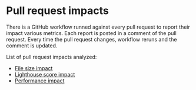 # Pull request impacts

There is a GitHub workflow runned against every pull request to report their impact various metrics.
Each report is posted in a comment of the pull request.
Every time the pull request changes, workflow reruns and the comment is updated.

List of pull request impacts analyzed:

- [File size impact](./file_size_impact.md)
- [Lighthouse score impact](./lighthouse_impact.md)
- [Performance impact](./performance_impact.md)
